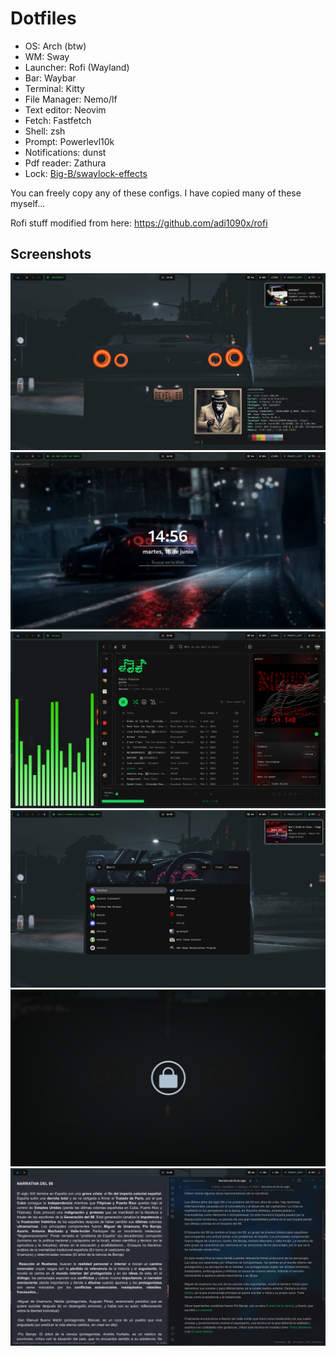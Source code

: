 # Dotfiles
- OS: Arch (btw)
- WM: Sway 
- Launcher: Rofi (Wayland)
- Bar: Waybar
- Terminal: Kitty
- File Manager: Nemo/lf
- Text editor: Neovim
- Fetch: Fastfetch
- Shell: zsh 
- Prompt: Powerlevl10k
- Notifications: dunst
- Pdf reader: Zathura
- Lock: [Big-B/swaylock-effects](https://github.com/Big-B/swaylock-fancy)


You can freely copy any of these configs. I have copied many of these myself...

Rofi stuff modified from here: https://github.com/adi1090x/rofi

## Screenshots 
![](Screenshots/18-06-2024-1414.png)
![](Screenshots/18-06-2024-1446.png)
![](Screenshots/18-06-2024-1506.png)
![](Screenshots/18-06-2024-1424.png)
![](Screenshots/20240618_15h18m54s_grim.png)
![](Screenshots/07-06-2024-2213.png)
